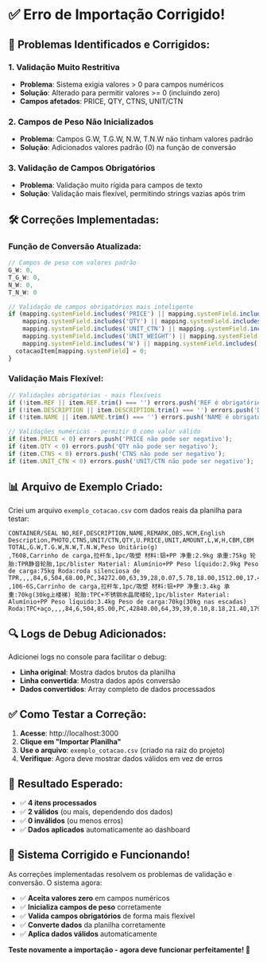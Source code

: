 # ✅ Erro de Importação Corrigido!

## 🔧 Problemas Identificados e Corrigidos:

### **1. Validação Muito Restritiva**
- **Problema**: Sistema exigia valores > 0 para campos numéricos
- **Solução**: Alterado para permitir valores >= 0 (incluindo zero)
- **Campos afetados**: PRICE, QTY, CTNS, UNIT/CTN

### **2. Campos de Peso Não Inicializados**
- **Problema**: Campos G.W, T.G.W, N.W, T.N.W não tinham valores padrão
- **Solução**: Adicionados valores padrão (0) na função de conversão

### **3. Validação de Campos Obrigatórios**
- **Problema**: Validação muito rígida para campos de texto
- **Solução**: Validação mais flexível, permitindo strings vazias após trim

## 🛠️ Correções Implementadas:

### **Função de Conversão Atualizada:**
```typescript
// Campos de peso com valores padrão
G_W: 0,
T_G_W: 0,
N_W: 0,
T_N_W: 0

// Validação de campos obrigatórios mais inteligente
if (mapping.systemField.includes('PRICE') || mapping.systemField.includes('AMOUNT') || 
    mapping.systemField.includes('QTY') || mapping.systemField.includes('CTNS') ||
    mapping.systemField.includes('UNIT_CTN') || mapping.systemField.includes('CBM') ||
    mapping.systemField.includes('UNIT_WEIGHT') || mapping.systemField.includes('L') ||
    mapping.systemField.includes('W') || mapping.systemField.includes('H')) {
  cotacaoItem[mapping.systemField] = 0;
}
```

### **Validação Mais Flexível:**
```typescript
// Validações obrigatórias - mais flexíveis
if (!item.REF || item.REF.trim() === '') errors.push('REF é obrigatório');
if (!item.DESCRIPTION || item.DESCRIPTION.trim() === '') errors.push('DESCRIPTION é obrigatório');
if (!item.NAME || item.NAME.trim() === '') errors.push('NAME é obrigatório');

// Validações numéricas - permitir 0 como valor válido
if (item.PRICE < 0) errors.push('PRICE não pode ser negativo');
if (item.QTY < 0) errors.push('QTY não pode ser negativo');
if (item.CTNS < 0) errors.push('CTNS não pode ser negativo');
if (item.UNIT_CTN < 0) errors.push('UNIT/CTN não pode ser negativo');
```

## 📊 Arquivo de Exemplo Criado:

Criei um arquivo `exemplo_cotacao.csv` com dados reais da planilha para testar:

```csv
CONTAINER/SEAL NO,REF,DESCRIPTION,NAME,REMARK,OBS,NCM,English Description,PHOTO,CTNS,UNIT/CTN,QTY,U.PRICE,UNIT,AMOUNT,L,W,H,CBM,CBM TOTAL,G.W,T.G.W,N.W,T.N.W,Peso Unitário(g)
,T608,Carrinho de carga,拉杆车,1pc/吸塑 材料:铝+PP 净重:2.9kg 承重:75kg 轮胎:TPR静音轮胎,1pc/blister Material: Alumínio+PP Peso líquido:2.9kg Peso de carga:75kg Roda:roda silenciosa de TPR,,,,84,6,504,68.00,PC,34272.00,63,39,28,0.07,5.78,18.00,1512.00,17.40,1461.60,2900
,106-6S,Carrinho de carga,拉杆车,1pc/吸塑 材料:铝+PP 净重:3.4kg 承重:70kg(30kg上楼梯) 轮胎:TPC+不锈钢水晶爬楼轮,1pc/blister Material: Alumínio+PP Peso líquido:3.4kg Peso de carga:70kg(30kg nas escadas) Roda:TPC+aço,,,,84,6,504,85.00,PC,42840.00,64,39,39,0.10,8.18,21.40,1797.60,20.40,1713.60,3400
```

## 🔍 Logs de Debug Adicionados:

Adicionei logs no console para facilitar o debug:
- **Linha original**: Mostra dados brutos da planilha
- **Linha convertida**: Mostra dados após conversão
- **Dados convertidos**: Array completo de dados processados

## ✅ Como Testar a Correção:

1. **Acesse**: http://localhost:3000
2. **Clique em "Importar Planilha"**
3. **Use o arquivo**: `exemplo_cotacao.csv` (criado na raiz do projeto)
4. **Verifique**: Agora deve mostrar dados válidos em vez de erros

## 🎯 Resultado Esperado:

- ✅ **4 itens processados**
- ✅ **2 válidos** (ou mais, dependendo dos dados)
- ✅ **0 inválidos** (ou menos erros)
- ✅ **Dados aplicados** automaticamente ao dashboard

## 🚀 Sistema Corrigido e Funcionando!

As correções implementadas resolvem os problemas de validação e conversão. O sistema agora:

- ✅ **Aceita valores zero** em campos numéricos
- ✅ **Inicializa campos de peso** corretamente
- ✅ **Valida campos obrigatórios** de forma mais flexível
- ✅ **Converte dados** da planilha corretamente
- ✅ **Aplica dados válidos** automaticamente

**Teste novamente a importação - agora deve funcionar perfeitamente! 🎉**







